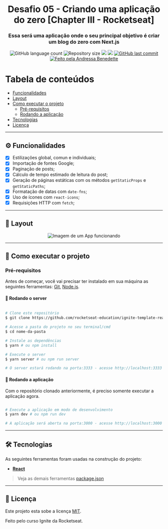 <h1 align="center">
			Desafio 05 - Criando uma aplicação do zero [Chapter III - Rocketseat]
</h1>

<h3 align="center">
    Essa será uma aplicação onde o seu principal objetivo é criar um blog do zero com Next.js 
</h3>

<p align="center">
  <img alt="GitHub language count" src="https://img.shields.io/github/languages/count/andressa-lw/ignite-desafio05?style=flat-square&&color=%2304D361" />

  <img alt="Repository size" src="https://img.shields.io/github/repo-size/andressa-lw/ignite-desafio05?style=flat-square" />
	
  <img src="https://img.shields.io/github/stars/andressa-lw/ignite-desafio05?style=flat-square" />
  
  <img src="https://img.shields.io/github/license/andressa-lw/ignite-desafio05?style=flat-square" />

  <a href="https://github.com/andressa-lw/ignite-desafio05/commits/master">
    <img alt="GitHub last commit" src="https://img.shields.io/github/last-commit/andressa-lw/ignite-desafio05?style=flat-square&">
  </a>

  <a href="https://rocketseat.com.br">
    <img alt="Feito pela Andressa Benedette" src="https://img.shields.io/badge/feito%20por-Andressa%20Benedette-%237519C1?style=flat-square&">
  </a>
</p>

Tabela de conteúdos
=================
<!--ts-->
   * [Funcionalidades](#%EF%B8%8F-funcionalidades)
   * [Layout](#-layout)
   * [Como executar o projeto](#-como-executar-o-projeto)
     * [Pré-requisitos](#pré-requisitos)
     * [Rodando a aplicação](#-rodando-a-aplicação)
   * [Tecnologias](#-tecnologias)
   * [Licença](#-licença)
<!--te-->

---

## ⚙️ Funcionalidades

- [x] Estilizações global, comun e individuais;
- [x] Importação de fontes Google;
- [x] Paginação de posts;
- [x] Cálculo de tempo estimado de leitura do post;
- [x] Geração de páginas estáticas com os métodos `getStaticProps` e `getStaticPaths`;
- [x] Formatação de datas com `date-fns`;
- [x] Uso de ícones com `react-icons`;
- [x] Requisições HTTP com `fetch`;

---

## 🎨 Layout

<p align="center" style="display: flex; align-items: flex-start; justify-content: center;">
  <img alt="Imagem de um App funcionando" title="App rocketshoes, desafio do Ignite" src="https://raw.githubusercontent.com/andressa-lw/ignite-desafio05/master/.github/layout.gif" />
</p>

---

## 🚀 Como executar o projeto

### Pré-requisitos

Antes de começar, você vai precisar ter instalado em sua máquina as seguintes ferramentas:
[Git](https://git-scm.com), [Node.js](https://nodejs.org/en/). 

#### 🧭 Rodando o server

```bash

# Clone este repositório
$ git clone https://github.com/rocketseat-education/ignite-template-reactjs-criando-um-projeto-do-zero

# Acesse a pasta do projeto no seu terminal/cmd
$ cd nome-da-pasta

# Instale as dependências
$ yarn # ou npm install

# Execute o server
$ yarn server # ou npm run server

# O server estará rodando na porta:3333 - acesse http://localhost:3333

```

#### 🧭 Rodando a aplicação

Com o repositório clonado anteriormente, é preciso somente executar a aplicação agora.

```bash

# Execute a aplicação em modo de desenvolvimento
$ yarn dev # ou npm run dev

# A aplicação será aberta na porta:3000 - acesse http://localhost:3000

```

---

## 🛠 Tecnologias

As seguintes ferramentas foram usadas na construção do projeto:

-   **[React](https://reactjs.org/)**

> Veja as demais ferramentas  [package.json](https://github.com/andressa-lw/ignite-desafio05/blob/master/package.json)

---

## 📝 Licença

Este projeto esta sobe a licença [MIT](./LICENSE).

Feito pelo curso Ignite da Rocketseat.
